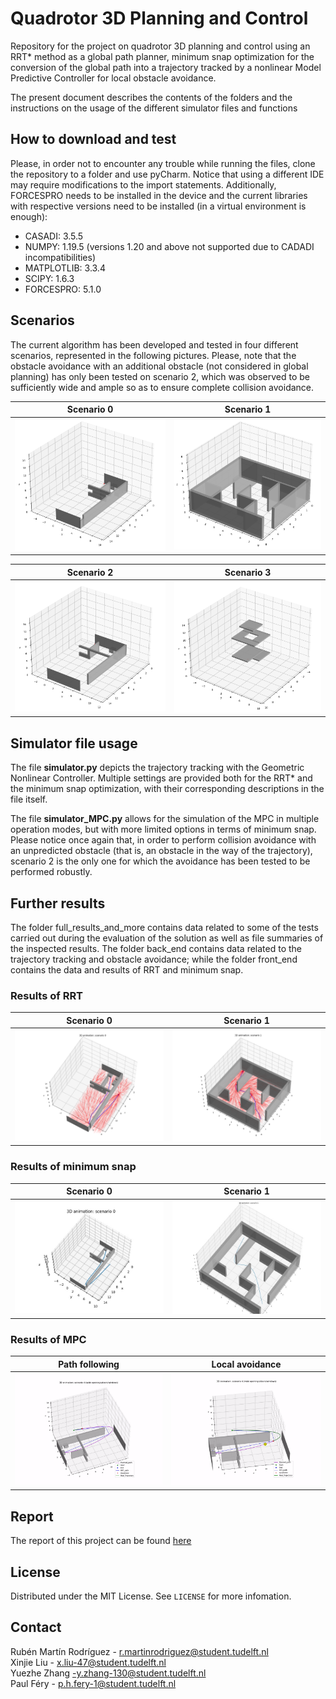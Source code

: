 # Quadrotor 3D Planning and Control
Repository for the project on quadrotor 3D planning and control using an RRT* method as a global path planner, minimum snap optimization for the conversion of the global path into a trajectory tracked by a nonlinear Model Predictive Controller for local obstacle avoidance.

The present document describes the contents of the folders and the instructions on the usage of the different simulator files and functions

## How to download and test

Please, in order not to encounter any trouble while running the files, clone the repository to a folder and use pyCharm.
Notice that using a different IDE may require modifications to the import statements. Additionally, FORCESPRO needs to be
installed in the device and the current libraries with respective versions need to be installed (in a virtual environment
is enough):

- CASADI: 3.5.5
- NUMPY: 1.19.5 (versions 1.20 and above not supported due to CADADI incompatibilities)
- MATPLOTLIB: 3.3.4
- SCIPY: 1.6.3
- FORCESPRO: 5.1.0

## Scenarios

The current algorithm has been developed and tested in four different scenarios, represented in the following pictures. 
Please, note that the obstacle avoidance with an additional obstacle (not considered in global planning) has only been
tested on scenario 2, which was observed to be sufficiently wide and ample so as to ensure complete collision avoidance.

| Scenario 0  | Scenario 1 |
|---|---|
<img src="./full_results_and_more/README%20photos/Scenario_0.png" alt="005" style="zoom: 50%;" /> | <img src="./full_results_and_more/README%20photos/Scenario_1.png" alt="004" style="zoom: 50%;" /> |

| Scenario 2 | Scenario 3 |
|---|---|
<img src="./full_results_and_more/README%20photos/Scenario_2.png" alt="005" style="zoom: 50%;" /> | <img src="./full_results_and_more/README%20photos/Scenario_3.png" alt="004" style="zoom: 50%;" /> |

## Simulator file usage

The file **simulator.py** depicts the trajectory tracking with the Geometric Nonlinear Controller. Multiple settings are
provided both for the RRT* and the minimum snap optimization, with their corresponding descriptions in the file itself.

The file **simulator_MPC.py** allows for the simulation of the MPC in multiple operation modes, but with more limited
options in terms of minimum snap. Please notice once again that, in order to perform collision avoidance with
an unpredicted obstacle (that is, an obstacle in the way of the trajectory), scenario 2 is the only one for
which the avoidance has been tested to be performed robustly.

## Further results

The folder full_results_and_more contains data related to some of the tests carried out during the evaluation of the 
solution as well as file summaries of the inspected results. The folder back_end contains data related to the trajectory 
tracking and obstacle avoidance; while the folder front_end contains the data and results of RRT and minimum snap.

### Results of RRT
| Scenario 0  | Scenario 1 |
|---|---|
<img src="./full_results_and_more/README%20photos/Scenario_0_4000_1_mod.png" alt="005" style="zoom: 50%;" /> | <img src="./full_results_and_more/README%20photos/Scenario_1_4000_1_mod.png" alt="004" style="zoom: 50%;" /> |

### Results of minimum snap
| Scenario 0  | Scenario 1 |
|---|---|
<img src="./full_results_and_more/README%20photos/min_snap_scenario_0_penalty_10000.jpg" alt="005" style="zoom: 50%;" /> | <img src="./full_results_and_more/README%20photos/min_snap_scenario_1_penalty_2500_mod.jpg" alt="004" style="zoom: 50%;" /> |

### Results of MPC
| Path following  | Local avoidance |
|---|---|
<img src="./full_results_and_more/README%20photos/mpc_following_scenario4.gif" alt="005" style="zoom: 50%;" /> | <img src="./full_results_and_more/README%20photos/mpc_local_avoidance_scenario4.gif" alt="004" style="zoom: 50%;" /> |

## Report

The report of this project can be found [here](https://www.researchgate.net/publication/358573208_Planning_Algorithm_for_a_Quadrotor_Drone)

## License 

Distributed under the MIT License. See `LICENSE` for more infomation.

## Contact 

Rubén Martín Rodríguez - r.martinrodriguez@student.tudelft.nl  
Xinjie Liu - x.liu-47@student.tudelft.nl  
Yuezhe Zhang -y.zhang-130@student.tudelft.nl  
Paul Féry - p.h.fery-1@student.tudelft.nl

<!--
## References
- [Dynamic obstacle avoidance](https://ieeexplore.ieee.org/document/9274865)
- [Quaternions and dynamics](https://archive.org/details/arxiv-0811.2889/page/n5/mode/2up)
- [Cubic splines](https://pythonnumericalmethods.berkeley.edu/notebooks/chapter17.03-Cubic-Spline-Interpolation.html)
- [Matplotlib library for 3D representation](https://matplotlib.org/stable/api/_as_gen/mpl_toolkits.mplot3d.axes3d.Axes3D.html)
- [MPC cost matrix reference](https://github.com/b4sgren/mpc)
- [Kinodynamic motion planning for quadrotor-like aerial robots:](https://oatao.univ-toulouse.fr/20169/1/Boeuf.pdf)
- [MPC ETH](https://github.com/uzh-rpg/high_mpc)
- [Min snap aggressive indoors](https://dspace.mit.edu/bitstream/handle/1721.1/106840/Roy_Polynomial%20trajectory.pdf?sequence=1&isAllowed=y)
- [Min snap actuator constraint](https://www.researchgate.net/publication/259741166_Actuator_Constrained_Trajectory_Generation_and_Control_for_Variable-Pitch_Quadrotors)
- [More actuation constraints](https://escholarship.mcgill.ca/downloads/f1881r83x?locale=en)
- [RRT* for global planning and Path Oriented Prunging for local planning](https://ieeexplore.ieee.org/document/9019196)
- RRT-star article: [source](https://dspace.mit.edu/handle/1721.1/81442)
- Minimum snap article: [source](https://ieeexplore-ieee-org.tudelft.idm.oclc.org/stamp/stamp.jsp?tp=&arnumber=5980409&tag=1)
- MPC: [source](https://www-sciencedirect-com.tudelft.idm.oclc.org/science/article/pii/S0005109899002149?casa_token=EtRfAwnkYDUAAAAA:EAadMGgXlCD6tl9-J3qMGj7QPTF5t_8XDcqPwkkQ92rMBwqAzOZmewztJbQDFOSRI6yG7kmAhQ)
- [A RRT* based kinodynamic trajectory planning algorithm for Multirotor Micro Air Vehicle](https://ieeexplore.ieee.org/document/9277168)
- [Path Planning Followed by Kinodynamic Smoothing for Multirotor Aerial Vehicles](https://ieeexplore.ieee.org/document/9290162)
- [Model Predictive control-based trajectory planning for quadrotors with state and input constraints](https://ieeexplore-ieee-org.tudelft.idm.oclc.org/document/7832517)
- [Minimum Snap Trajectory Tracking for a Quadrotor UAV using Nonlinear Model Predictive Control](https://www.researchgate.net/publication/346782883_Minimum_Snap_Trajectory_Tracking_for_a_Quadrotor_UAV_using_Nonlinear_Model_Predictive_Control)
- [Geometric path following control for multirotor vehicles using nonlinear model predictive control and 3D spline paths](https://ieeexplore-ieee-org.tudelft.idm.oclc.org/document/7502541)
-->
